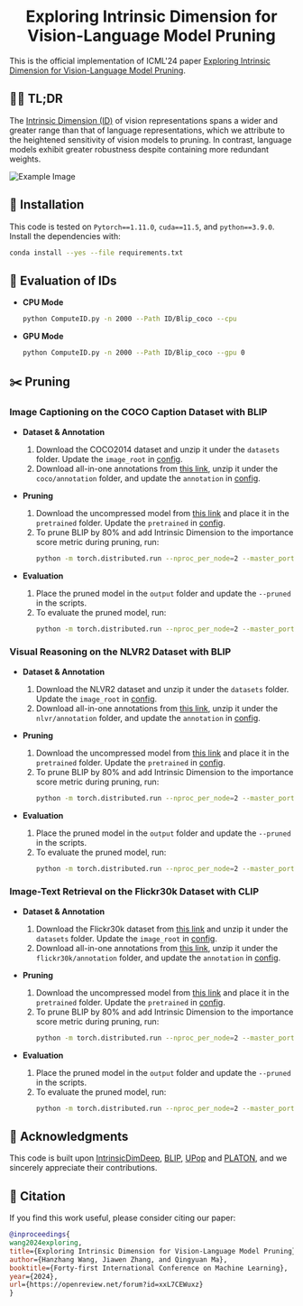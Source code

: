 
<div align="center">
<h1>Exploring Intrinsic Dimension for Vision-Language Model Pruning</h1>
</div>

This is the official implementation of ICML'24 paper [Exploring Intrinsic Dimension for Vision-Language Model Pruning](https://openreview.net/forum?id=xxL7CEWuxz&noteId=dIPRrajDnh). 

## 🏃‍♂️ TL;DR
The [Intrinsic Dimension (ID)](https://github.com/ansuini/IntrinsicDimDeep?tab=readme-ov-file#intro) of vision representations spans a wider and greater range than that of language representations, which we attribute to the heightened sensitivity of vision models to pruning. In contrast, language models exhibit greater robustness despite containing more redundant weights.

![Example Image](ID.png)

## 🔨 Installation
This code is tested on `Pytorch==1.11.0`, `cuda==11.5`, and `python==3.9.0`. Install the dependencies with:
```bash
conda install --yes --file requirements.txt
```

## 📐 Evaluation of IDs
* **CPU Mode**
    ```bash
    python ComputeID.py -n 2000 --Path ID/Blip_coco --cpu
    ```
* **GPU Mode**
    ```bash
    python ComputeID.py -n 2000 --Path ID/Blip_coco --gpu 0
    ```
## :scissors: Pruning
### Image Captioning on the COCO Caption Dataset with BLIP

* **Dataset & Annotation**
    1. Download the COCO2014 dataset and unzip it under the `datasets` folder. Update the `image_root` in [config](./configs/caption_coco.yaml).
    2. Download all-in-one annotations from [this link](https://drive.google.com/uc?export=download&id=19Vk07K3DbQYa68DipJ4dFNcF0_Br7cmD), unzip it under the `coco/annotation` folder, and update the `annotation` in [config](./configs/caption_coco.yaml).

* **Pruning**
    1. Download the uncompressed model from [this link](https://storage.googleapis.com/sfr-vision-language-research/BLIP/models/model_base_caption_capfilt_large.pth) and place it in the `pretrained` folder. Update the `pretrained` in [config](./configs/caption_coco.yaml).
    2. To prune BLIP by 80% and add Intrinsic Dimension to the importance score metric during pruning, run:
        ```bash
        python -m torch.distributed.run --nproc_per_node=2 --master_port=29505 train_caption.py --final_threshold 0.2 --model_dir coco/PLATON80 --pruner_name PLATON --useID
        ```

* **Evaluation**
    1. Place the pruned model in the `output` folder and update the `--pruned` in the scripts. 
    2. To evaluate the pruned model, run:
        ```bash
        python -m torch.distributed.run --nproc_per_node=2 --master_port=29505 train_caption.py --pruner_name PLATON --pruned output/pruned_model_path --evaluate
        ```

### Visual Reasoning on the NLVR2 Dataset with BLIP

* **Dataset & Annotation**
    1. Download the NLVR2 dataset and unzip it under the `datasets` folder. Update the `image_root` in [config](./configs/nlvr.yaml).
    2. Download all-in-one annotations from [this link](https://drive.google.com/uc?export=download&id=19Vk07K3DbQYa68DipJ4dFNcF0_Br7cmD), unzip it under the `nlvr/annotation` folder, and update the `annotation` in [config](./configs/nlvr.yaml).

* **Pruning**
    1. Download the uncompressed model from [this link](https://storage.googleapis.com/sfr-vision-language-research/BLIP/models/model_base_nlvr.pth) and place it in the `pretrained` folder. Update the `pretrained` in [config](./configs/nlvr.yaml).
    2. To prune BLIP by 80% and add Intrinsic Dimension to the importance score metric during pruning, run:
        ```bash
        python -m torch.distributed.run --nproc_per_node=2 --master_port=29505 train_nlvr.py --final_threshold 0.2 --model_dir nlvr/PLATON80 --pruner_name PLATON --useID
        ```

* **Evaluation**
    1. Place the pruned model in the `output` folder and update the `--pruned` in the scripts.
    2. To evaluate the pruned model, run:
        ```bash
        python -m torch.distributed.run --nproc_per_node=2 --master_port=29505 train_nlvr.py --pruner_name PLATON --pruned output/pruned_model_path --evaluate
        ```
### Image-Text Retrieval on the Flickr30k Dataset with CLIP

* **Dataset & Annotation**
    1. Download the Flickr30k dataset from [this link](https://shannon.cs.illinois.edu/DenotationGraph/) and unzip it under the `datasets` folder. Update the `image_root` in [config](./configs/retrieval_flickr_clip.yaml).
    2. Download all-in-one annotations from [this link](https://drive.google.com/uc?export=download&id=19Vk07K3DbQYa68DipJ4dFNcF0_Br7cmD), unzip it under the `flickr30k/annotation` folder, and update the `annotation` in [config](./configs/nlvr.yaml).

* **Pruning**
    1. Download the uncompressed model from [this link](https://drive.google.com/uc?export=download&id=1-MZP6xQRnmLZr1_pqUK4TvOA8Ic7XCoI) and place it in the `pretrained` folder. Update the `pretrained` in [config](./configs/retrieval_flickr_clip.yaml).
    2. To prune BLIP by 80% and add Intrinsic Dimension to the importance score metric during pruning, run:
        ```bash
        python -m torch.distributed.run --nproc_per_node=2 --master_port=29505 train_clip_flickr30k.py --final_threshold 0.2 --model_dir flickr_clip/PLATON80 --pruner_name PLATON --useID
        ```
* **Evaluation**
    1. Place the pruned model in the `output` folder and update the `--pruned` in the scripts.
    2. To evaluate the pruned model, run:
        ```bash
        python -m torch.distributed.run --nproc_per_node=2 --master_port=29505 train_clip_flickr30k.py --pruner_name PLATON --pruned output/pruned_model_path --evaluate
        ```
## 💐 Acknowledgments
This code is built upon [IntrinsicDimDeep](https://github.com/ansuini/IntrinsicDimDeep), [BLIP](https://github.com/salesforce/BLIP), [UPop](https://github.com/sdc17/UPop) and [PLATON](https://github.com/QingruZhang/PLATON), and we sincerely appreciate their contributions.

## 🌸 Citation
If you find this work useful, please consider citing our paper:
```bibtex
@inproceedings{
wang2024exploring,
title={Exploring Intrinsic Dimension for Vision-Language Model Pruning},
author={Hanzhang Wang, Jiawen Zhang, and Qingyuan Ma},
booktitle={Forty-first International Conference on Machine Learning},
year={2024},
url={https://openreview.net/forum?id=xxL7CEWuxz}
}
```
